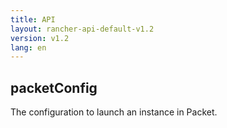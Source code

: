 ```yaml
---
title: API
layout: rancher-api-default-v1.2
version: v1.2
lang: en
---
```


## packetConfig


The configuration to launch an instance in Packet.


